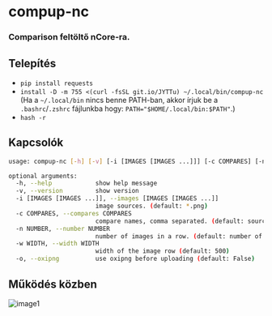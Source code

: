 # compup-nc
### Comparison feltöltő nCore-ra.
## Telepítés
* `pip install requests`
* `install -D -m 755 <(curl -fsSL git.io/JYTTu) ~/.local/bin/compup-nc`\
(Ha a `~/.local/bin` nincs benne PATH-ban, akkor írjuk be a `.bashrc`/`.zshrc` fájlunkba hogy: `PATH="$HOME/.local/bin:$PATH"`.)
* `hash -r`
## Kapcsolók
```sh
usage: compup-nc [-h] [-v] [-i [IMAGES [IMAGES ...]]] [-c COMPARES] [-n NUMBER] [-w WIDTH] [-o]

optional arguments:
  -h, --help            show help message
  -v, --version         show version
  -i [IMAGES [IMAGES ...]], --images [IMAGES [IMAGES ...]]
                        image sources. (default: *.png)
  -c COMPARES, --compares COMPARES
                        compare names, comma separated. (default: source, encode)
  -n NUMBER, --number NUMBER
                        number of images in a row. (default: number of compare names)
  -w WIDTH, --width WIDTH
                        width of the image row (default: 500)
  -o, --oxipng          use oxipng before uploading (default: False)
```
## Működés közben
![image1](https://i.kek.sh/SYoTg3jMfk2.gif)
